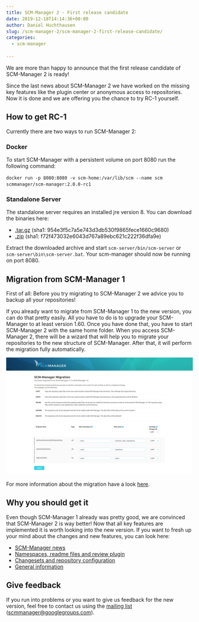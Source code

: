 ```yaml
---
title: SCM-Manager 2 - First release candidate
date: 2019-12-18T14:14:36+00:00
author: Daniel Huchthausen
slug: /scm-manager-2/scm-manager-2-first-release-candidate/
categories:
  - scm-manager

---
```

We are more than happy to announce that the first release candidate of SCM-Manager 2 is ready!

Since the last news about SCM-Manager 2 we have worked on the missing key features like the plugin center or anonymous access to repositories. Now it is done and we are offering you the chance to try RC-1 yourself.

## How to get RC-1

Currently there are two ways to run SCM-Manager 2:

### Docker

To start SCM-Manager with a persistent volume on port 8080 run the following command:

`docker run -p 8080:8080 -v scm-home:/var/lib/scm --name scm scmmanager/scm-manager:2.0.0-rc1`

### Standalone Server

The standalone server requires an installed jre version 8. You can download the binaries here:

- [.tar.gz](https://maven.scm-manager.org/nexus/content/repositories/releases/sonia/scm/scm-server/2.0.0-rc1/scm-server-2.0.0-rc1-app.tar.gz) (sha1: 954e3f5c7a5e743d3db530f9865fece1660c9680)
- [.zip](https://maven.scm-manager.org/nexus/content/repositories/releases/sonia/scm/scm-server/2.0.0-rc1/scm-server-2.0.0-rc1-app.zip) (sha1: f72f473032e6043d767a89ebc621c222f36dfa9e)

Extract the downloaded archive and start `scm-server/bin/scm-server` or `scm-server\bin\scm-server.bat`. Your scm-manager should now be running on port 8080.

## Migration from SCM-Manager 1

First of all: Before you try migrating to SCM-Manager 2 we advice you to backup all your repositories!

If you already want to migrate from SCM-Manager 1 to the new version, you can do that pretty easily. All you have to do is to upgrade your SCM-Manager to at least version 1.60. Once you have done that, you have to start SCM-Manager 2 with the same home folder. When you access SCM-Manager 2, there will be a wizard that will help you to migrate your repositories to the new structure of SCM-Manager. After that, it will perform the migration fully automatically.

[![](assets/screencapture-localhost-8080-scm-2019-12-05-15_06_29.png)](https://www.scm-manager.org/wp-content/uploads/2019/12/screencapture-localhost-8080-scm-2019-12-05-15_06_29.png)

For more information about the migration have a look [here](https://bitbucket.org/sdorra/scm-manager/wiki/v2/Migration-Wizard).

## Why you should get it

Even though SCM-Manager 1 already was pretty good, we are convinced that SCM-Manager 2 is way better! Now that all key features are implemented it is worth looking into the new version. If you want to fresh up your mind about the changes and new features, you can look here:

- [SCM-Manager news](https://www.scm-manager.org/scm-manager-2/scm-manager-2-development/)
- [Namespaces, readme files and review plugin](https://cloudogu.com/en/blog/scm-manager-2-news-update-3)
- [Changesets and repository configuration](https://cloudogu.com/en/blog/scm-manager-2-news-update-2)
- [General information](https://cloudogu.com/en/blog/scm-manager-2-news-update)

## Give feedback

If you run into problems or you want to give us feedback for the new version, feel free to contact us using the [mailing list](https://groups.google.com/forum/#!forum/scmmanager) ([scmmanager@googlegroups.com](mailto:scmmanager@googlegroups.com)).

